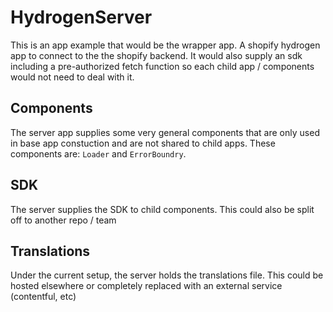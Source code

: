 # HydrogenServer

This is an app example that would be the wrapper app. A shopify hydrogen app to connect to the the shopify backend. It would also supply an sdk including a pre-authorized fetch function so each child app / components would not need to deal with it.

## Components

The server app supplies some very general components that are only used in base app constuction and are not shared to child apps. These components are: `Loader` and `ErrorBoundry`.

## SDK

The server supplies the SDK to child components. This could also be split off to another repo / team

## Translations

Under the current setup, the server holds the translations file. This could be hosted elsewhere or completely replaced with an external service (contentful, etc)
